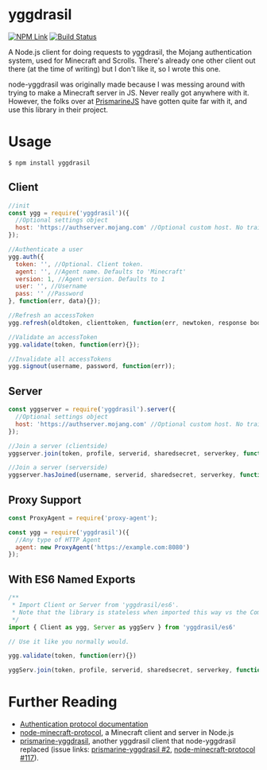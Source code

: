 # yggdrasil
[![NPM Link](https://img.shields.io/npm/v/yggdrasil.svg?style=plastic)](https://www.npmjs.com/package/yggdrasil)
[![Build Status](http://img.shields.io/travis/zekesonxx/node-yggdrasil.svg?style=plastic)](https://travis-ci.org/zekesonxx/node-yggdrasil)

A Node.js client for doing requests to yggdrasil, the Mojang authentication system, used for Minecraft and Scrolls.
There's already one other client out there (at the time of writing) but I don't like it, so I wrote this one.

node-yggdrasil was originally made because I was messing around with trying to make a Minecraft server in JS. Never really got anywhere with it.
However, the folks over at [PrismarineJS](https://github.com/PrismarineJS/) have gotten quite far with it, and use this library in their project.

# Usage
    $ npm install yggdrasil

## Client
```js
//init
const ygg = require('yggdrasil')({
  //Optional settings object
  host: 'https://authserver.mojang.com' //Optional custom host. No trailing slash.
});

//Authenticate a user
ygg.auth({
  token: '', //Optional. Client token.
  agent: '', //Agent name. Defaults to 'Minecraft'
  version: 1, //Agent version. Defaults to 1
  user: '', //Username
  pass: '' //Password
}, function(err, data){});

//Refresh an accessToken
ygg.refresh(oldtoken, clienttoken, function(err, newtoken, response body){});

//Validate an accessToken
ygg.validate(token, function(err){});

//Invalidate all accessTokens
ygg.signout(username, password, function(err));
```

## Server
```js
const yggserver = require('yggdrasil').server({
  //Optional settings object
  host: 'https://authserver.mojang.com' //Optional custom host. No trailing slash.
});

//Join a server (clientside)
yggserver.join(token, profile, serverid, sharedsecret, serverkey, function(err, response body){});

//Join a server (serverside)
yggserver.hasJoined(username, serverid, sharedsecret, serverkey, function(err, client info){});
```
## Proxy Support
```js
const ProxyAgent = require('proxy-agent');

const ygg = require('yggdrasil')({
  //Any type of HTTP Agent 
  agent: new ProxyAgent('https://example.com:8080')
});
```

## With ES6 Named Exports
```js
/**
 * Import Client or Server from 'yggdrasil/es6'.
 * Note that the library is stateless when imported this way vs the CommonJS way.
 */
import { Client as ygg, Server as yggServ } from 'yggdrasil/es6'

// Use it like you normally would.

ygg.validate(token, function(err){})

yggServ.join(token, profile, serverid, sharedsecret, serverkey, function(err, response body){});
```

# Further Reading
* [Authentication protocol documentation](http://wiki.vg/Authentication)
* [node-minecraft-protocol](https://github.com/PrismarineJS/node-minecraft-protocol), a Minecraft client and server in Node.js
* [prismarine-yggdrasil](https://github.com/PrismarineJS/prismarine-yggdrasil), another yggdrasil client that node-yggdrasil replaced (issue links: [prismarine-yggdrasil #2](https://github.com/PrismarineJS/prismarine-yggdrasil/issues/2), [node-minecraft-protocol #117](https://github.com/PrismarineJS/node-minecraft-protocol/issues/117)).
